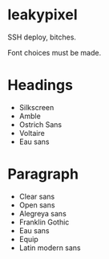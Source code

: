 leakypixel
==========

SSH deploy, bitches.




Font choices must be made.
# Headings
* Silkscreen
* Amble
* Ostrich Sans
* Voltaire
* Eau sans

# Paragraph
* Clear sans
* Open sans
* Alegreya sans
* Franklin Gothic
* Eau sans
* Equip
* Latin modern sans

